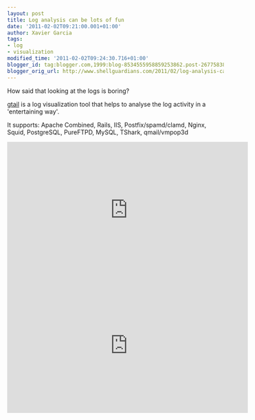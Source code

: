 ```yaml
---
layout: post
title: Log analysis can be lots of fun
date: '2011-02-02T09:21:00.001+01:00'
author: Xavier Garcia
tags:
- log
- visualization
modified_time: '2011-02-02T09:24:30.716+01:00'
blogger_id: tag:blogger.com,1999:blog-8534555958859253862.post-2677583864779349892
blogger_orig_url: http://www.shellguardians.com/2011/02/log-analysis-can-be-lots-of-fun.html
---
```

How said that looking at the logs is boring?  
  
[gtail](http://fudgie.org/) is a log visualization tool that helps to analyse the log activity in a 'entertaining way'.  
  
It supports: Apache Combined, Rails, IIS, Postfix/spamd/clamd, Nginx, Squid, PostgreSQL, PureFTPD, MySQL, TShark, qmail/vmpop3d

<iframe allowfullscreen="" frameborder="0" height="315" src="http://www.youtube.com/embed/RCa2sjyrUdQ" width="560"></iframe>

<iframe allowfullscreen="" frameborder="0" height="315" src="http://www.youtube.com/embed/eV5-EhBXZyQ" width="560"></iframe>
